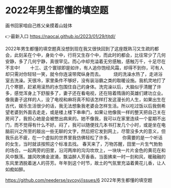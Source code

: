 # 2022年男生都懂的填空题
画书回家咱自己练父亲摸着山娃体

👉最新入口 https://naocai.github.io/2023/01/29/tjtdl/

2022年男生都懂的填空题真没想到现在我又很快回到了这座既熟习又生疏的都会，此刻呆在个中，身处个中，行将又生存个中，而此时的都会，比往常少了几何安静，多了几何宁静，真很罕见。而心中却充溢着无穷感触，感触万千，十足尽在不言中!
　　十三、这个寰球即是如许，有人追你饱经风霜，却得不到你，可有人却只需对你轻轻一笑，就令你连滚带爬纵身而去。
　　烧的洗澡水热了，走进浴室去洗澡。天很冷，家里条件不够好，没有装浴霸之类的取暖设施。我机灵地打了几个寒颤，赶紧用滚热的水包围住自己的身体。洗完澡以后，大脑似乎清醒了许多，感觉浑身上下舒服多了，妻子还在看电视，还在陪着隋唐的英雄们建功立业。像我妻子这样的人，没了电视和麻将真不知该怎样打发这漫长的人生，如果出生在古代，娱乐生活很少的话，我无法想象我老婆会怎样生活。所以吃过饭以后我倒希望老婆到外面去走走，或是楼上楼下串串门，如果让他像我一样的整天把自己关在房间了，我担心她是会被憋出病来的。她不像我，我可以在家里连续一个星期不出门，而不觉得有什么不好。闷了，我可以随便找几本书打发几个小时，或是坐在电脑前兴之所至的敲出一些无聊的文字，然后把它发到网上，尽管没多大的意义，但我乐此不疲，在一个虚拟的世界里我仿佛轻松了许多。
	　　你需要的是一个听话的女生，当时就该按照这个标准去找。
	春天来了，万物苏醒，田里一片生气勃勃的场合。一起两旁的田里，沿河两岸的沟沟坎坎上，一块块一片片金色的黄花在和风中飘荡。雄风吹拂金波涌，飘溢醉人芳香香。当面拂来一时一刻和风，暖融融的东风里洒脱着迷人的芬芳。年年到这个时节，故土的气氛里充溢着黄花儿香，让人如痴如醉。

https://github.com/neederse/svcoyj/issues/6
2022年男生都懂的填空题

